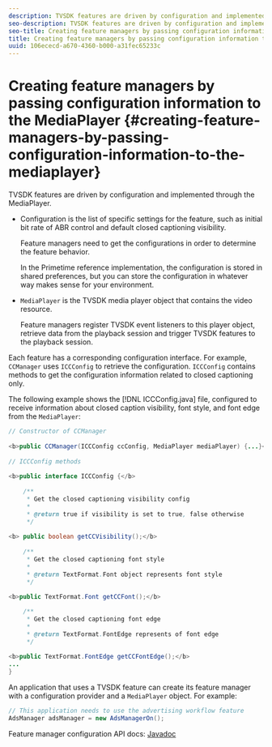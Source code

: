 ```yaml
---
description: TVSDK features are driven by configuration and implemented through the MediaPlayer.
seo-description: TVSDK features are driven by configuration and implemented through the MediaPlayer.
seo-title: Creating feature managers by passing configuration information to the MediaPlayer
title: Creating feature managers by passing configuration information to the MediaPlayer
uuid: 106ececd-a670-4360-b000-a31fec65233c
---
```


# Creating feature managers by passing configuration information to the MediaPlayer {#creating-feature-managers-by-passing-configuration-information-to-the-mediaplayer}

TVSDK features are driven by configuration and implemented through the MediaPlayer.

* Configuration is the list of specific settings for the feature, such as initial bit rate of ABR control and default closed captioning visibility.

  Feature managers need to get the configurations in order to determine the feature behavior.

  In the Primetime reference implementation, the configuration is stored in shared preferences, but you can store the configuration in whatever way makes sense for your environment. 

* `MediaPlayer` is the TVSDK media player object that contains the video resource.

  Feature managers register TVSDK event listeners to this player object, retrieve data from the playback session and trigger TVSDK features to the playback session.

Each feature has a corresponding configuration interface. For example, `CCManager` uses `ICCConfig` to retrieve the configuration. `ICCConfig` contains methods to get the configuration information related to closed captioning only.

The following example shows the [!DNL ICCConfig.java] file, configured to receive information about closed caption visibility, font style, and font edge from the `MediaPlayer`:

```java
// Constructor of CCManager 
 
<b>public CCManager(ICCConfig ccConfig, MediaPlayer mediaPlayer) {...}</b> 
  
// ICCConfig methods 
 
<b>public interface ICCConfig {</b> 
  
    /** 
     * Get the closed captioning visibility config 
     * 
     * @return true if visibility is set to true, false otherwise 
     */ 
    
<b> public boolean getCCVisibility();</b> 
  
    /** 
     * Get the closed captioning font style 
     * 
     * @return TextFormat.Font object represents font style 
     */ 
     
<b>public TextFormat.Font getCCFont();</b>

    /** 
     * Get the closed captioning font edge 
     * 
     * @return TextFormat.FontEdge represents of font edge 
     */ 
     
<b>public TextFormat.FontEdge getCCFontEdge();</b> 
... 
}
```

An application that uses a TVSDK feature can create its feature manager with a configuration provider and a `MediaPlayer` object. For example:

```java
// This application needs to use the advertising workflow feature 
AdsManager adsManager = new AdsManagerOn();
```

Feature manager configuration API docs: [Javadoc](http://help.adobe.com/en_US/primetime/reference_implementation/android/javadoc/com/adobe/primetime/reference/config/package-summary.html) 

